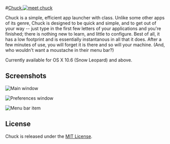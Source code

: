 #[Chuck.![meet chuck](https://github.com/downloads/msanders/Chuck/stache.png)](https://github.com/downloads/msanders/Chuck/Chuck.tar.gz)

Chuck is a simple, efficient app launcher with class. Unlike some other apps of its genre, Chuck is designed to be quick and simple, and to get out of your way -- just type in the first few letters of your applications and you're finished; there is nothing new to learn, and little to configure. Best of all, it has a low footprint and is essentially instantanous in all that it does. After a few minutes of use, you will forget it is there and so will your machine. (And, who wouldn't want a moustache in their menu bar?)

Currently available for OS X 10.6 (Snow Leopard) and above.

## Screenshots
![Main window](https://github.com/downloads/msanders/Chuck/meta.png)

![Preferences window](https://github.com/downloads/msanders/Chuck/preferences.png)

![Menu bar item](https://github.com/downloads/msanders/Chuck/menubar-stache.png)

## License

Chuck is released under the [MIT License](https://github.com/msanders/Chuck/blob/master/LICENSE.txt).
